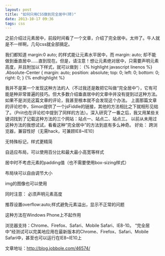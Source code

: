 ```yaml
---
layout: post
title: "如何只用CSS做到完全居中(转)"
date: 2013-10-17 09:36
tags: css
---
```


之前介绍过元素居中，前段时间看了一个文章，介绍了完全居中。<span class="stress">太帅了。牛人就是不一样啊，几句css就全部搞定。</span>
  
  我们都知道 margin:0 auto; 的样式能让元素水平居中，而 margin: auto; 却不能做到垂直居中……直到现在。但是，请注意！想让元素绝对居中，只需要声明元素高度，并且附加以下样式，就可以做到：
{% highlight javascript linenos %}
  .Absolute-Center {
  margin: auto;
  position: absolute;
  top: 0; left: 0; bottom: 0; right: 0;
}
{% endhighlight %}

<!-- more -->

我并不是第一个发现这种方法的人（不过我还是敢把它叫做“完全居中”），它有可能是种非常普遍的技巧。但大多数介绍垂直居中的文章中并没有提到过这种方法。如果不是浏览这篇文章的评论，我甚至根本就不会发现这个办法。
上面那篇文章的评论栏中，Simon提供了一个jsFiddle的链接，其他的方法相比之下就相形见绌了。（Priit也在评论栏中提到了同样的方法）。深入研究了一番之后，我又用某些关键词找到了记载这种方法的三个网站：站点一、站点二、站点三。
以前从未用过这种方法的我想试试，看看这种”完全居中”的方法到底有多么神奇。
 好处：
跨浏览器，兼容性好（无需hack，可兼顾IE8~IE10）

无特殊标记，样式更精简

自适应布局，可以使用百分比和最大最小高宽等样式

居中时不考虑元素的padding值（也不需要使用box-sizing样式）

布局块可以自由调节大小

img的图像也可以使用

同时注意：
必须声明元素高度

推荐设置overflow:auto;样式避免元素溢出，显示不正常的问题

这种方法在Windows Phone上不起作用

浏览器支持：Chrome、Firefox、Safari、Mobile Safari、IE8-10。 “完全居中”经测试可以完美地应用在最新版本的Chrome、Firefox、Safari、Mobile Safari中，甚至也可以运行在IE8~IE10上


文章地址：<a href="http://blog.jobbole.com/46574/" target="_blank">http://blog.jobbole.com/46574/</a>
